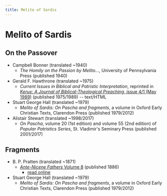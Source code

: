 ```yaml
---
title: Melito of Sardis
---
```


# Melito of Sardis

## On the Passover

* Campbell Bonner (translated ~1940)
  * *The Homily on the Passion by Melito...*, University of Pennsylvania Press (published 1940)
* Gerald F. Hawthrone (translated ~1975)
  * *Current Issues in Biblical and Patristic Interpretation*, reprinted in [*Kerux: A Journal of Biblical-Theological Preaching*, issue 4/1 (May 1989)](http://www.kerux.com/doc/0401.asp) (published 1975/1989) -- text/HTML
* Stuart George Hall (translated ~1979)
  * *Melito of Sardis: On Pascha and fragments*, a volume in Oxford Early Christian Texts, Clarendon Press (published 1979/2012)
* Alistair Stewart (translated ~1998/2017)
  * *On Pascha*, volume 20 (1st edition) and volume 55 (2nd edition) of *Popular Patristics Series*, St. Vladimir's Seminary Press (published 2001/2017)

## Fragments

* B. P. Pratten (translated ~1871)
  * [*Ante-Nicene Fathers* Volume 8](anf.html) (published 1886)
    * [read online](http://www.ccel.org/ccel/schaff/anf08.x.v.i.html)
* Stuart George Hall (translated ~1979)
  * *Melito of Sardis: On Pascha and fragments*, a volume in Oxford Early Christian Texts, Clarendon Press (published 1979/2012)

